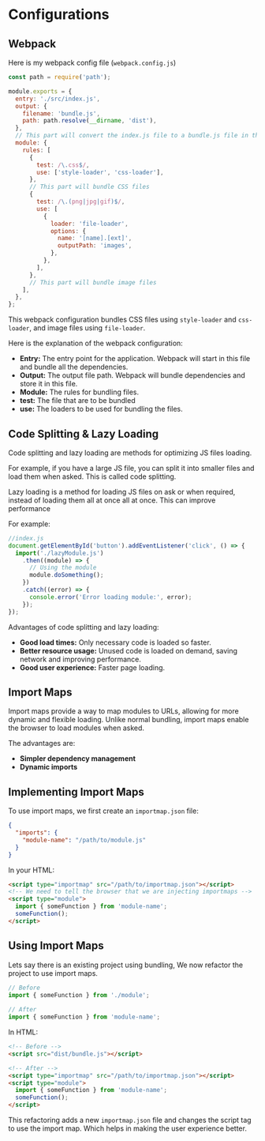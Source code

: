# Configurations

## Webpack

Here is my webpack config file (`webpack.config.js`)

```javascript
const path = require('path');

module.exports = {
  entry: './src/index.js',
  output: {
    filename: 'bundle.js',
    path: path.resolve(__dirname, 'dist'),
  },
  // This part will convert the index.js file to a bundle.js file in the dist folder
  module: {
    rules: [
      {
        test: /\.css$/,
        use: ['style-loader', 'css-loader'],
      },
      // This part will bundle CSS files
      {
        test: /\.(png|jpg|gif)$/,
        use: [
          {
            loader: 'file-loader',
            options: {
              name: '[name].[ext]',
              outputPath: 'images',
            },
          },
        ],
      },
      // This part will bundle image files
    ],
  },
};
```

This webpack configuration bundles CSS files using `style-loader` and `css-loader`, and image files using `file-loader`.

Here is the explanation of the webpack configuration:

- **Entry:** The entry point for the application. Webpack will start in this file and bundle all the dependencies.
- **Output:** The output file path. Webpack will bundle dependencies and store it in this file.
- **Module:** The rules for bundling files.
- **test:** The file that are to be bundled
- **use:** The loaders to be used for bundling the files.

## Code Splitting & Lazy Loading

Code splitting and lazy loading are methods for optimizing JS files loading.

For example, if you have a large JS file, you can split it into smaller files and load them when asked. This is called code splitting.

Lazy loading is a method for loading JS files on ask or when required, instead of loading them all at once all at once. This can improve performance

For example:

```javascript
//index.js
document.getElementById('button').addEventListener('click', () => {
  import('./lazyModule.js')
    .then((module) => {
      // Using the module
      module.doSomething();
    })
    .catch((error) => {
      console.error('Error loading module:', error);
    });
});
```

Advantages of code splitting and lazy loading:

- **Good load times:** Only necessary code is loaded so faster.
- **Better resource usage:** Unused code is loaded on demand, saving network and improving performance.
- **Good user experience:** Faster page loading.

## Import Maps

Import maps provide a way to map modules to URLs, allowing for more dynamic and flexible loading. Unlike normal bundling, import maps enable the browser to load modules when asked.

The advantages are:

- **Simpler dependency management**
- **Dynamic imports**

## Implementing Import Maps

To use import maps, we first create an `importmap.json` file:

```json
{
  "imports": {
    "module-name": "/path/to/module.js"
  }
}
```

In your HTML:

```html
<script type="importmap" src="/path/to/importmap.json"></script>
<!-- We need to tell the browser that we are injecting importmaps -->
<script type="module">
  import { someFunction } from 'module-name';
  someFunction();
</script>
```

## Using Import Maps

Lets say there is an existing project using bundling, We now refactor the project to use import maps.

```javascript
// Before
import { someFunction } from './module';
 
// After
import { someFunction } from 'module-name';
```

In HTML:

```html
<!-- Before -->
<script src="dist/bundle.js"></script>

<!-- After -->
<script type="importmap" src="/path/to/importmap.json"></script>
<script type="module">
  import { someFunction } from 'module-name';
  someFunction();
</script>
```

This refactoring adds a new `importmap.json` file and changes the script tag to use the import map. Which helps in making the user experience better.
